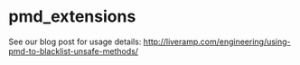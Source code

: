 pmd_extensions
========


See our blog post for usage details: http://liveramp.com/engineering/using-pmd-to-blacklist-unsafe-methods/
